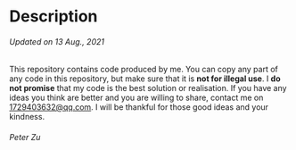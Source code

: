 # Description
###### Updated on 13 Aug., 2021
This repository contains code produced by me.
You can copy any part of any code in this repository, but make sure that it is **not for illegal use**.
I **do not promise** that my code is the best solution or realisation. If you have any ideas you think are better and you are willing to share, contact me on 1729403632@qq.com. I will be thankful for those good ideas and your kindness.
###### Peter Zu
